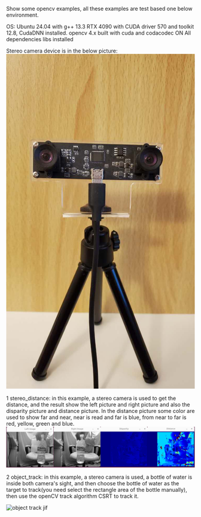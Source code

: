 Show some opencv examples, all these examples are test based one below environment.

OS: Ubuntu 24.04 with g++ 13.3
RTX 4090 with CUDA driver 570 and toolkit 12.8, CudaDNN installed.
opencv 4.x built with cuda and codacodec ON
All dependencies libs installed

Stereo camera device is in the below picture:
![device image](stereo_camera.jpg)

1 stereo_distance:  in this example, a stereo camera is used to get the distance, and the result show the left picture and right picture and also the disparity picture and distance picture. In the distance picture some color are used to show far and near, near is read and far is blue, from near to far is red, yellow, green and blue.
![stereo image](stereo_distance/stereo_distance.png)

2 object_track: in this example, a stereo camera is used, a bottle of water is inside both camera's sight, and then choose the bottle of water as the target to track(you need select the rectangle area of the bottle manually), then use the openCV track algorithm CSRT to track it.

![object track jif](object_track/object_tracking.gif)